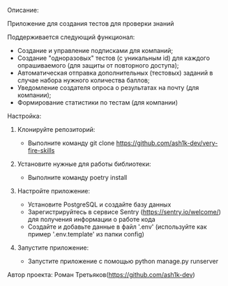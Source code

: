 Описание:

Приложение для создания тестов для проверки знаний

Поддерживается следующий функционал:
- Создание и управление подписками для компаний;
- Создание "одноразовых" тестов (с уникальным id) для каждого опрашиваемого (для защиты от повторного доступа);
- Автоматическая отправка дополнительных (тестовых) заданий в случае набора нужного количества баллов;
- Уведомление создателя опроса о результатах на почту (для компании);
- Формирование статистики по тестам (для компании)


Настройка:
1. Клонируйте репозиторий:
   - Выполните команду git clone https://github.com/ash1k-dev/very-fire-skills

2. Установите нужные для работы библиотеки:
   - Выполните команду poetry install

3. Настройте приложение:
   - Установите PostgreSQL и создайте базу данных
   - Зарегистрируйтесь в сервисе Sentry (https://sentry.io/welcome/) для получения информации о работе кода
   - Создайте и добавьте данные в файл '.env' (используйте как пример '.env.template' из папки config)

4. Запустите приложение:
   - Запустите приложение с помощью python manage.py runserver

   
Автор проекта: Роман Третьяков(https://github.com/ash1k-dev)
